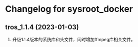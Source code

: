 # Changelog for sysroot_docker

tros_1.1.4 (2023-01-03)
------------------
1. 升级1.1.4版本的系统库和头文件，同时增加ffmpeg库相关文件。